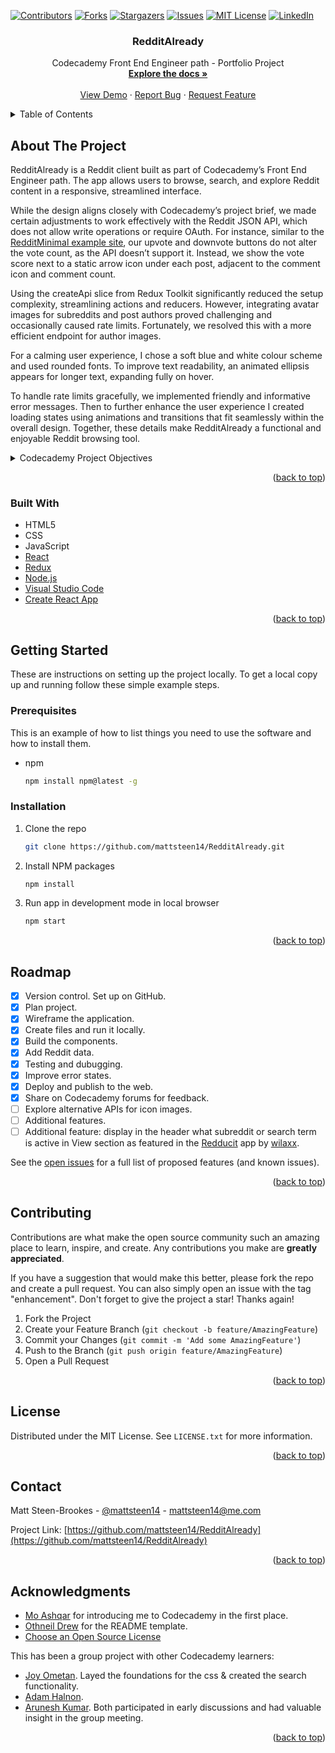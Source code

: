<a name="readme-top"></a>

<!-- PROJECT SHIELDS -->
<!--
*** I'm using markdown "reference style" links for readability.
*** Reference links are enclosed in brackets [ ] instead of parentheses ( ).
*** See the bottom of this document for the declaration of the reference variables
*** for contributors-url, forks-url, etc. This is an optional, concise syntax you may use.
*** https://www.markdownguide.org/basic-syntax/#reference-style-links
-->
[![Contributors][contributors-shield]][contributors-url]
[![Forks][forks-shield]][forks-url]
[![Stargazers][stars-shield]][stars-url]
[![Issues][issues-shield]][issues-url]
[![MIT License][license-shield]][license-url]
[![LinkedIn][linkedin-shield]][linkedin-url]


<h3 align="center">RedditAlready</h3>

  <p align="center">
    Codecademy Front End Engineer path - Portfolio Project
    <br />
    <a href="https://github.com/mattsteen14/RedditAlready"><strong>Explore the docs »</strong></a>
    <br />
    <br />
    <a href="https://github.com/mattsteen14/RedditAlready">View Demo</a>
    ·
    <a href="https://github.com/mattsteen14/RedditAlready/issues/new?labels=bug&template=bug-report---.md">Report Bug</a>
    ·
    <a href="https://github.com/mattsteen14/RedditAlready/issues/new?labels=enhancement&template=feature-request---.md">Request Feature</a>
  </p>
</div>



<!-- TABLE OF CONTENTS -->
<details>
  <summary>Table of Contents</summary>
  <ol>
    <li>
      <a href="#about-the-project">About The Project</a>
      <ul>
        <li><a href="#built-with">Built With</a></li>
      </ul>
    </li>
    <li>
      <a href="#getting-started">Getting Started</a>
      <ul>
        <li><a href="#prerequisites">Prerequisites</a></li>
        <li><a href="#installation">Installation</a></li>
      </ul>
    </li>
    <li><a href="#roadmap">Roadmap</a></li>
    <li><a href="#contributing">Contributing</a></li>
    <li><a href="#license">License</a></li>
    <li><a href="#contact">Contact</a></li>
    <li><a href="#acknowledgments">Acknowledgments</a></li>
  </ol>
</details>

<!-- ABOUT THE PROJECT -->

## About The Project

RedditAlready is a Reddit client built as part of Codecademy’s Front End Engineer path. The app allows users to browse, search, and explore Reddit content in a responsive, streamlined interface.

While the design aligns closely with Codecademy’s project brief, we made certain adjustments to work effectively with the Reddit JSON API, which does not allow write operations or require OAuth. For instance, similar to the [RedditMinimal example site](https://reddit-client.netlify.app), our upvote and downvote buttons do not alter the vote count, as the API doesn’t support it. Instead, we show the vote score next to a static arrow icon under each post, adjacent to the comment icon and comment count.

Using the createApi slice from Redux Toolkit significantly reduced the setup complexity, streamlining actions and reducers. However, integrating avatar images for subreddits and post authors proved challenging and occasionally caused rate limits. Fortunately, we resolved this with a more efficient endpoint for author images.

For a calming user experience, I chose a soft blue and white colour scheme and used rounded fonts. To improve text readability, an animated ellipsis appears for longer text, expanding fully on hover.

To handle rate limits gracefully, we implemented friendly and informative error messages. Then to further enhance the user experience I created loading states using animations and transitions that fit seamlessly within the overall design. Together, these details make RedditAlready a functional and enjoyable Reddit browsing tool.

<details>
<summary>Codecademy Project Objectives</summary>

- For this project, you will build an application for Reddit using everything you’ve learned, including React and Redux.

- The application will allow users to view and search posts and comments provided by the Reddit API.

- Integrate Reddit API into the application

- Create a responsive application that adapts to any device (desktop to mobile)

- Create a responsive application that can be viewed on any modern browser

- Application accessible at an URL

- The application will allow users to view posts and comments provided by the API as well as other data such as amount of upvotes and comments, the post timestamp and the subreddit name and original poster name of each post

- The main home screen will be a feed of the most recent and relevant posts from all subreddits

- Users will be able to upvote and downvote posts with the total votes being updated instantly on the app

- All of the comments for each post will be initially hidden but will appear when the user clicks on the comment icon

- The application will allow users to search for posts and comments provided by the API

- Data can be filtered based on categories and subreddits that are predefined

- A detailed view (modal or new page/route) is shown when the user selects an item

- Utilise animations and transitions when posts are loading

- Users are able to leave an error state

- Write unit tests for components using Jest and Enzyme

- Write end-to-end tests for the application

</details>

<p align="right">(<a href="#readme-top">back to top</a>)</p>

### Built With

- HTML5
- CSS
- JavaScript
- [React](https://reactjs.org/)
- [Redux](https://redux.js.org)
- [Node.js](https://nodejs.org/en)
- [Visual Studio Code](https://code.visualstudio.com)
- [Create React App](https://github.com/facebook/create-react-app)

<p align="right">(<a href="#readme-top">back to top</a>)</p>

<!-- GETTING STARTED -->
## Getting Started

These are instructions on setting up the project locally.
To get a local copy up and running follow these simple example steps.

### Prerequisites

This is an example of how to list things you need to use the software and how to install them.
* npm
  ```sh
  npm install npm@latest -g
  ```

### Installation

1. Clone the repo
   ```sh
   git clone https://github.com/mattsteen14/RedditAlready.git
   ```
2. Install NPM packages
   ```sh
   npm install
   ```
3. Run app in development mode in local browser
   ```sh
   npm start
   ```

<p align="right">(<a href="#readme-top">back to top</a>)</p>

<!-- ROADMAP -->
## Roadmap

- [x] Version control. Set up on GitHub.
- [x] Plan project.
- [x] Wireframe the application.
- [x] Create files and run it locally.
- [x] Build the components.
- [x] Add Reddit data.
- [x] Testing and dubugging.
- [x] Improve error states.
- [x] Deploy and publish to the web.
- [x] Share on Codecademy forums for feedback.
- [ ] Explore alternative APIs for icon images.
- [ ] Additional features.
- [ ] Additional feature: display in the header what subreddit or search term is active in View section as featured in the [Redducit](https://github.com/wilaxx/redducit) app by [wilaxx](https://github.com/wilaxx).

See the [open issues](https://github.com/mattsteen14/RedditAlready/issues) for a full list of proposed features (and known issues).

<p align="right">(<a href="#readme-top">back to top</a>)</p>

<!-- CONTRIBUTING -->
## Contributing

Contributions are what make the open source community such an amazing place to learn, inspire, and create. Any contributions you make are **greatly appreciated**.

If you have a suggestion that would make this better, please fork the repo and create a pull request. You can also simply open an issue with the tag "enhancement".
Don't forget to give the project a star! Thanks again!

1. Fork the Project
2. Create your Feature Branch (`git checkout -b feature/AmazingFeature`)
3. Commit your Changes (`git commit -m 'Add some AmazingFeature'`)
4. Push to the Branch (`git push origin feature/AmazingFeature`)
5. Open a Pull Request

<p align="right">(<a href="#readme-top">back to top</a>)</p>

<!-- LICENSE -->
## License

Distributed under the MIT License. See `LICENSE.txt` for more information.

<p align="right">(<a href="#readme-top">back to top</a>)</p>

<!-- CONTACT -->
## Contact

Matt Steen-Brookes - [@mattsteen14](https://twitter.com/mattsteen14) - mattsteen14@me.com

Project Link: [https://github.com/mattsteen14/RedditAlready](https://github.com/mattsteen14/RedditAlready)

<p align="right">(<a href="#readme-top">back to top</a>)</p>

<!-- ACKNOWLEDGMENTS -->
## Acknowledgments

- [Mo Ashqar](https://github.com/ashqar) for introducing me to Codecademy in the first place.
- [Othneil Drew](https://github.com/othneildrew) for the README template.
- [Choose an Open Source License](https://choosealicense.com)

This has been a group project with other Codecademy learners:

- [Joy Ometan](https://github.com/Jbhnd). Layed the foundations for the css & created the search functionality.
- [Adam Halnon](https://github.com/Halnon).
- [Arunesh Kumar](https://github.com/ak287). Both participated in early discussions and had valuable insight in the group meeting.


<p align="right">(<a href="#readme-top">back to top</a>)</p>

<!-- MARKDOWN LINKS & IMAGES -->
<!-- https://www.markdownguide.org/basic-syntax/#reference-style-links -->
[contributors-shield]: https://img.shields.io/github/contributors/mattsteen14/RedditAlready.svg?style=for-the-badge
[contributors-url]: https://github.com/mattsteen14/RedditAlready/graphs/contributors
[forks-shield]: https://img.shields.io/github/forks/mattsteen14/RedditAlready.svg?style=for-the-badge
[forks-url]: https://github.com/mattsteen14/RedditAlready/network/members
[stars-shield]: https://img.shields.io/github/stars/mattsteen14/RedditAlready.svg?style=for-the-badge
[stars-url]: https://github.com/mattsteen14/RedditAlready/stargazers
[issues-shield]: https://img.shields.io/github/issues/mattsteen14/RedditAlready.svg?style=for-the-badge
[issues-url]: https://github.com/mattsteen14/RedditAlready/issues
[license-shield]: https://img.shields.io/github/license/mattsteen14/RedditAlready.svg?style=for-the-badge
[license-url]: https://github.com/mattsteen14/RedditAlready/blob/main/LICENSE
[linkedin-shield]: https://img.shields.io/badge/-LinkedIn-black.svg?style=for-the-badge&logo=linkedin&colorB=555
[linkedin-url]: https://www.linkedin.com/in/mattsteen14
[product-screenshot]: /portfolio/resources/images/PortfolioScreenshot.png
[Next.js]: https://img.shields.io/badge/next.js-000000?style=for-the-badge&logo=nextdotjs&logoColor=white
[Next-url]: https://nextjs.org/
[React.js]: https://img.shields.io/badge/React-20232A?style=for-the-badge&logo=react&logoColor=61DAFB
[React-url]: https://reactjs.org/
[Vue.js]: https://img.shields.io/badge/Vue.js-35495E?style=for-the-badge&logo=vuedotjs&logoColor=4FC08D
[Vue-url]: https://vuejs.org/
[Angular.io]: https://img.shields.io/badge/Angular-DD0031?style=for-the-badge&logo=angular&logoColor=white
[Angular-url]: https://angular.io/
[Svelte.dev]: https://img.shields.io/badge/Svelte-4A4A55?style=for-the-badge&logo=svelte&logoColor=FF3E00
[Svelte-url]: https://svelte.dev/
[Laravel.com]: https://img.shields.io/badge/Laravel-FF2D20?style=for-the-badge&logo=laravel&logoColor=white
[Laravel-url]: https://laravel.com
[Bootstrap.com]: https://img.shields.io/badge/Bootstrap-563D7C?style=for-the-badge&logo=bootstrap&logoColor=white
[Bootstrap-url]: https://getbootstrap.com
[JQuery.com]: https://img.shields.io/badge/jQuery-0769AD?style=for-the-badge&logo=jquery&logoColor=white
[JQuery-url]: https://jquery.com 
